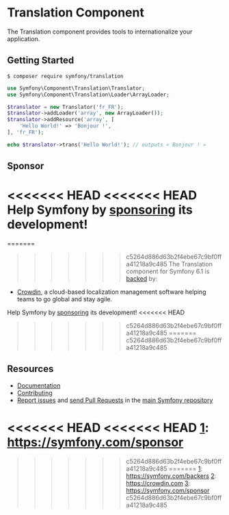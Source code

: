 Translation Component
=====================

The Translation component provides tools to internationalize your application.

Getting Started
---------------

```
$ composer require symfony/translation
```

```php
use Symfony\Component\Translation\Translator;
use Symfony\Component\Translation\Loader\ArrayLoader;

$translator = new Translator('fr_FR');
$translator->addLoader('array', new ArrayLoader());
$translator->addResource('array', [
    'Hello World!' => 'Bonjour !',
], 'fr_FR');

echo $translator->trans('Hello World!'); // outputs « Bonjour ! »
```

Sponsor
-------

<<<<<<< HEAD
<<<<<<< HEAD
Help Symfony by [sponsoring][1] its development!
=======
=======
>>>>>>> c5264d886d63b2f4ebe67c9bf0ffa41218a9c485
The Translation component for Symfony 6.1 is [backed][1] by:

 * [Crowdin][2], a cloud-based localization management software helping teams to go global and stay agile.

Help Symfony by [sponsoring][3] its development!
<<<<<<< HEAD
>>>>>>> c5264d886d63b2f4ebe67c9bf0ffa41218a9c485
=======
>>>>>>> c5264d886d63b2f4ebe67c9bf0ffa41218a9c485

Resources
---------

 * [Documentation](https://symfony.com/doc/current/translation.html)
 * [Contributing](https://symfony.com/doc/current/contributing/index.html)
 * [Report issues](https://github.com/symfony/symfony/issues) and
   [send Pull Requests](https://github.com/symfony/symfony/pulls)
   in the [main Symfony repository](https://github.com/symfony/symfony)

<<<<<<< HEAD
<<<<<<< HEAD
[1]: https://symfony.com/sponsor
=======
[1]: https://symfony.com/backers
[2]: https://crowdin.com
[3]: https://symfony.com/sponsor
>>>>>>> c5264d886d63b2f4ebe67c9bf0ffa41218a9c485
=======
[1]: https://symfony.com/backers
[2]: https://crowdin.com
[3]: https://symfony.com/sponsor
>>>>>>> c5264d886d63b2f4ebe67c9bf0ffa41218a9c485
